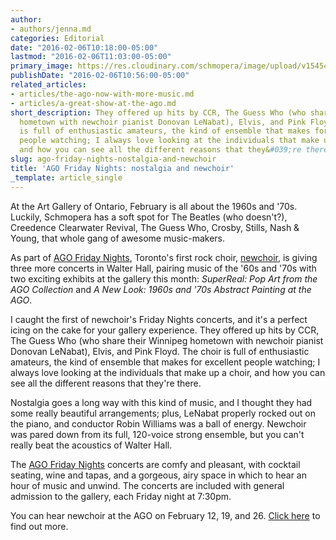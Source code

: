 ```yaml
---
author:
- authors/jenna.md
categories: Editorial
date: "2016-02-06T10:18:00-05:00"
lastmod: "2016-02-06T11:03:00-05:00"
primary_image: https://res.cloudinary.com/schmopera/image/upload/v1545409169/media/webhook-uploads/1454772969644/2016-02-06---newchoir.jpg.jpg
publishDate: "2016-02-06T10:56:00-05:00"
related_articles:
- articles/the-ago-now-with-more-music.md
- articles/a-great-show-at-the-ago.md
short_description: They offered up hits by CCR, The Guess Who (who share their Winnipeg
  hometown with newchoir pianist Donovan LeNabat), Elvis, and Pink Floyd. The choir
  is full of enthusiastic amateurs, the kind of ensemble that makes for excellent
  people watching; I always love looking at the individuals that make up a choir,
  and how you can see all the different reasons that they&#039;re there.
slug: ago-friday-nights-nostalgia-and-newchoir
title: 'AGO Friday Nights: nostalgia and newchoir'
_template: article_single
---
```


At the Art Gallery of Ontario, February is all about the 1960s and '70s. Luckily, Schmopera has a soft spot for The Beatles (who doesn't?), Creedence Clearwater Revival, The Guess Who, Crosby, Stills, Nash & Young, that whole gang of awesome music-makers.

As part of [AGO Friday Nights](http://www.ago.net/fridaynights), Toronto's first rock choir, [newchoir](https://twitter.com/newchoirTO), is giving three more concerts in Walter Hall, pairing music of the '60s and '70s with two exciting exhibits at the gallery this month: *SuperReal: Pop Art from the AGO Collection* and *A New Look: 1960s and '70s Abstract Painting at the AGO*. 

I caught the first of newchoir's Friday Nights concerts, and it's a perfect icing on the cake for your gallery experience. They offered up hits by CCR, The Guess Who (who share their Winnipeg hometown with newchoir pianist Donovan LeNabat), Elvis, and Pink Floyd. The choir is full of enthusiastic amateurs, the kind of ensemble that makes for excellent people watching; I always love looking at the individuals that make up a choir, and how you can see all the different reasons that they're there. 

Nostalgia goes a long way with this kind of music, and I thought they had some really beautiful arrangements; plus, LeNabat properly rocked out on the piano, and conductor Robin Williams was a ball of energy. Newchoir was pared down from its full, 120-voice strong ensemble, but you can't really beat the acoustics of Walter Hall.

The [AGO Friday Nights](http://www.ago.net/fridaynights) concerts are comfy and pleasant, with cocktail seating, wine and tapas, and a gorgeous, airy space in which to hear an hour of music and unwind. The concerts are included with general admission to the gallery, each Friday night at 7:30pm.

You can hear newchoir at the AGO on February 12, 19, and 26. [Click here](http://www.ago.net/fridaynights) to find out more.
